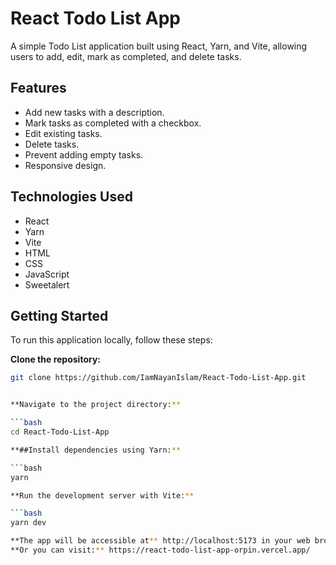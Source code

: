 # React Todo List App

A simple Todo List application built using React, Yarn, and Vite, allowing users to add, edit, mark as completed, and delete tasks.

## Features

- Add new tasks with a description.
- Mark tasks as completed with a checkbox.
- Edit existing tasks.
- Delete tasks.
- Prevent adding empty tasks.
- Responsive design.

## Technologies Used

- React
- Yarn
- Vite
- HTML
- CSS
- JavaScript
- Sweetalert

## Getting Started

To run this application locally, follow these steps:

**Clone the repository:**

```bash
git clone https://github.com/IamNayanIslam/React-Todo-List-App.git


**Navigate to the project directory:**

```bash
cd React-Todo-List-App

**##Install dependencies using Yarn:**

```bash
yarn

**Run the development server with Vite:**

```bash
yarn dev

**The app will be accessible at** http://localhost:5173 in your web browser.
**Or you can visit:** https://react-todo-list-app-orpin.vercel.app/
